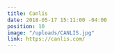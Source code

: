 ```yaml
---
title: Canlis
date: 2018-05-17 15:11:00 -04:00
position: 10
image: "/uploads/CANLIS.jpg"
link: https://canlis.com/
---
```


